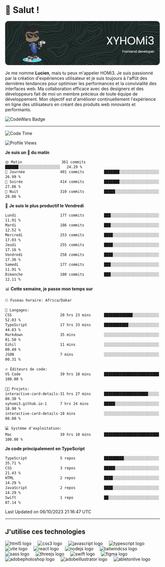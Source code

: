 # 👋 Salut !

![Header](./github-header-image.png)

Je me nomme **Lucien**, mais tu peux m'appeler HOMi3. Je suis passionné par la création d'expériences utilisateur et je suis toujours à l'affût des dernières tendances pour optimiser les performances et la convivialité des interfaces web. Ma collaboration efficace avec des designers et des développeurs fait de moi un membre précieux de toute équipe de développement. Mon objectif est d'améliorer continuellement l'expérience en ligne des utilisateurs en créant des produits web innovants et performants.

![CodeWars Badge](https://www.codewars.com/users/xyhomi3/badges/small)

---
<!--START_SECTION:waka-->
![Code Time](http://img.shields.io/badge/Code%20Time-85%20hrs%2049%20mins-blue)

![Profile Views](http://img.shields.io/badge/Vues%20du%20profil-24-blue)

**Je suis un 🐤 du matin** 

```text
🌞 Matin                  361 commits         ██████░░░░░░░░░░░░░░░░░░░   24.29 % 
🌆 Journée                401 commits         ███████░░░░░░░░░░░░░░░░░░   26.99 % 
🌃 Soirée                 414 commits         ███████░░░░░░░░░░░░░░░░░░   27.86 % 
🌙 Nuit                   310 commits         █████░░░░░░░░░░░░░░░░░░░░   20.86 % 
```
📅 **Je suis le plus productif le Vendredi** 

```text
Lundi                    177 commits         ███░░░░░░░░░░░░░░░░░░░░░░   11.91 % 
Mardi                    186 commits         ███░░░░░░░░░░░░░░░░░░░░░░   12.52 % 
Mercredi                 253 commits         ████░░░░░░░░░░░░░░░░░░░░░   17.03 % 
Jeudi                    255 commits         ████░░░░░░░░░░░░░░░░░░░░░   17.16 % 
Vendredi                 258 commits         ████░░░░░░░░░░░░░░░░░░░░░   17.36 % 
Samedi                   177 commits         ███░░░░░░░░░░░░░░░░░░░░░░   11.91 % 
Dimanche                 180 commits         ███░░░░░░░░░░░░░░░░░░░░░░   12.11 % 
```


📊 **Cette semaine, je passe mon temps sur** 

```text
🕑︎ Fuseau horaire: Africa/Dakar

💬 Langages: 
CSS                      20 hrs 23 mins      █████████████░░░░░░░░░░░░   52.03 % 
TypeScript               17 hrs 33 mins      ███████████░░░░░░░░░░░░░░   44.83 % 
Markdown                 35 mins             ░░░░░░░░░░░░░░░░░░░░░░░░░   01.50 % 
Ezhil                    11 mins             ░░░░░░░░░░░░░░░░░░░░░░░░░   00.49 % 
JSON                     7 mins              ░░░░░░░░░░░░░░░░░░░░░░░░░   00.31 % 

🔥 Éditeurs de code: 
VS Code                  39 hrs 10 mins      █████████████████████████   100.00 % 

🐱‍💻 Projets: 
interactive-card-details-31 hrs 27 mins      ████████████████████░░░░░   80.30 % 
xyhomi3.github.io-1      7 hrs 24 mins       █████░░░░░░░░░░░░░░░░░░░░   18.90 % 
interactive-card-details-18 mins             ░░░░░░░░░░░░░░░░░░░░░░░░░   00.80 % 

💻 Système d'exploitation: 
Mac                      39 hrs 10 mins      █████████████████████████   100.00 % 
```

**Je code principalement en TypeScript** 

```text
TypeScript               5 repos             █████████░░░░░░░░░░░░░░░░   35.71 % 
CSS                      3 repos             █████░░░░░░░░░░░░░░░░░░░░   21.43 % 
HTML                     2 repos             ████░░░░░░░░░░░░░░░░░░░░░   14.29 % 
JavaScript               2 repos             ████░░░░░░░░░░░░░░░░░░░░░   14.29 % 
Swift                    1 repo              ██░░░░░░░░░░░░░░░░░░░░░░░   07.14 % 
```




 Last Updated on 06/10/2023 21:16:47 UTC
<!--END_SECTION:waka-->
---

## J'utilise ces technologies

<div align="left">
  <img src="https://skillicons.dev/icons?i=html" height="40" alt="html5 logo"  />
  <img width="12" />
  <img src="https://skillicons.dev/icons?i=css" height="40" alt="css3 logo"  />
  <img width="12" />
  <img src="https://skillicons.dev/icons?i=js" height="40" alt="javascript logo"  />
  <img width="12" />
  <img src="https://skillicons.dev/icons?i=ts" height="40" alt="typescript logo"  />
  <img width="12" />
  <img src="https://skillicons.dev/icons?i=vite" height="40" alt="vite logo"  />
  <img width="12" />
  <img src="https://skillicons.dev/icons?i=react" height="40" alt="react logo"  />
  <img width="12" />
  <img src="https://cdn.jsdelivr.net/gh/devicons/devicon/icons/nodejs/nodejs-original.svg" height="40" alt="nodejs logo"  />
  <img width="12" />
  <img src="https://skillicons.dev/icons?i=tailwind" height="40" alt="tailwindcss logo"  />
  <img width="12" />
  <img src="https://skillicons.dev/icons?i=sass" height="40" alt="sass logo"  />
  <img width="12" />
  <img src="https://skillicons.dev/icons?i=threejs" height="40" alt="threejs logo"  />
  <img width="12" />
  <img src="https://skillicons.dev/icons?i=swift" height="40" alt="swift logo"  />
  <img width="12" />
  <img src="https://skillicons.dev/icons?i=figma" height="40" alt="figma logo"  />
  <img width="12" />
  <img src="https://skillicons.dev/icons?i=ps" height="40" alt="adobephotoshop logo"  />
  <img width="12" />
  <img src="https://skillicons.dev/icons?i=ai" height="40" alt="adobeillustrator logo"  />
  <img width="12" />
  <img src="https://skillicons.dev/icons?i=ableton" height="40" alt="abletonlive logo"  />
</div>



